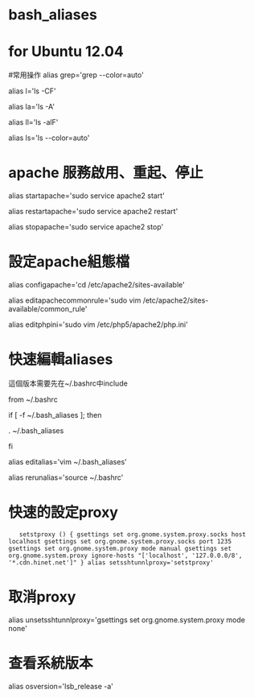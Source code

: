 # bash_aliases

# for Ubuntu 12.04

#常用操作
alias grep='grep --color=auto'

alias l='ls -CF'

alias la='ls -A'

alias ll='ls -alF'

alias ls='ls --color=auto'

# apache 服務啟用、重起、停止
alias startapache='sudo service apache2 start'

alias restartapache='sudo service apache2 restart'

alias stopapache='sudo service apache2 stop'

# 設定apache組態檔
alias configapache='cd /etc/apache2/sites-available'

alias editapachecommonrule='sudo vim /etc/apache2/sites-available/common_rule'

alias editphpini='sudo vim /etc/php5/apache2/php.ini'

# 快速編輯aliases
這個版本需要先在~/.bashrc中include

from ~/.bashrc

if [ -f ~/.bash_aliases ]; then

   . ~/.bash_aliases
   
fi

alias editalias='vim ~/.bash_aliases'

alias rerunalias='source ~/.bashrc'

# 快速的設定proxy
`   setstproxy () {
      gsettings set org.gnome.system.proxy.socks host localhost
      gsettings set org.gnome.system.proxy.socks port 1235
      gsettings set org.gnome.system.proxy mode manual
      gsettings set org.gnome.system.proxy ignore-hosts "['localhost', '127.0.0.0/8', '*.cdn.hinet.net']"
   }
   alias setsshtunnlproxy='setstproxy'`

# 取消proxy
alias unsetsshtunnlproxy='gsettings set org.gnome.system.proxy mode none'

# 查看系統版本
alias osversion='lsb_release -a'
